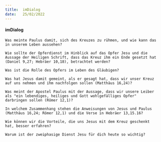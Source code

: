 ```yaml
---
title:  imDialog
date:   25/02/2022
---
```


#### imDialog

`Was meinte Paulus damit, sich des Kreuzes zu rühmen, und wie kann das in unserem Leben aussehen?`

`Wie sollte der Opferdienst im Hinblick auf das Opfer Jesu und die Aussage der Heiligen Schrift, dass das Kreuz ihm ein Ende gesetzt hat (Daniel 9,27; Hebräer 10,18), betrachtet werden?`

`Was ist die Rolle des Opfers im Leben des Gläubigen?`

`Was hat Jesus damit gemeint, als er gesagt hat, dass wir unser Kreuz auf uns nehmen und ihm nachfolgen sollen (Matthäus 16,24)?`

`Was meint der Apostel Paulus mit der Aussage, dass wir unsere Leiber als "ein lebendiges, heiliges und Gott wohlgefälliges Opfer" darbringen sollen (Römer 12,1)?`

`In welchem Zusammenhang stehen die Anweisungen von Jesus und Paulus (Matthäus 16,24; Römer 12,1) und die Verse in Hebräer 13,15.16?`

`Wie können wir die Vorteile, die uns Jesus mit dem Kreuz geschenkt hat, besser erfahren?`

`Warum ist der zweiphasige Dienst Jesu für dich heute so wichtig?`
